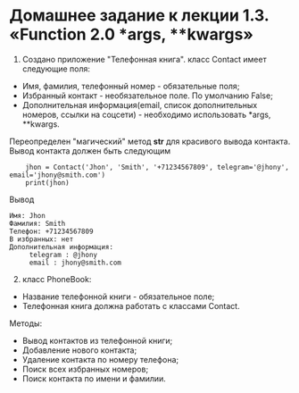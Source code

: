 # Домашнее задание к лекции 1.3. «Function 2.0 *args, \**kwargs»

1. Создано приложение "Телефонная книга".
класс Contact имеет следующие поля:
- Имя, фамилия, телефонный номер - обязательные поля;
- Избранный контакт - необязательное поле. По умолчанию False;
- Дополнительная информация(email, список дополнительных номеров, ссылки на соцсети) - необходимо использовать *args, \**kwargs.

Переопределен "магический" метод __str__ для красивого вывода контакта.
Вывод контакта должен быть следующим
```
    jhon = Contact('Jhon', 'Smith', '+71234567809', telegram='@jhony', email='jhony@smith.com')
    print(jhon)
```
Вывод 
```
Имя: Jhon
Фамилия: Smith
Телефон: +71234567809
В избранных: нет
Дополнительная информация:
	 telegram : @jhony
	 email : jhony@smith.com
```

2. класс PhoneBook:
- Название телефонной книги - обязательное поле;
- Телефонная книга должна работать с классами Contact.

Методы:
- Вывод контактов из телефонной книги;
- Добавление нового контакта;
- Удаление контакта по номеру телефона;
- Поиск всех избранных номеров;
- Поиск контакта по имени и фамилии.
